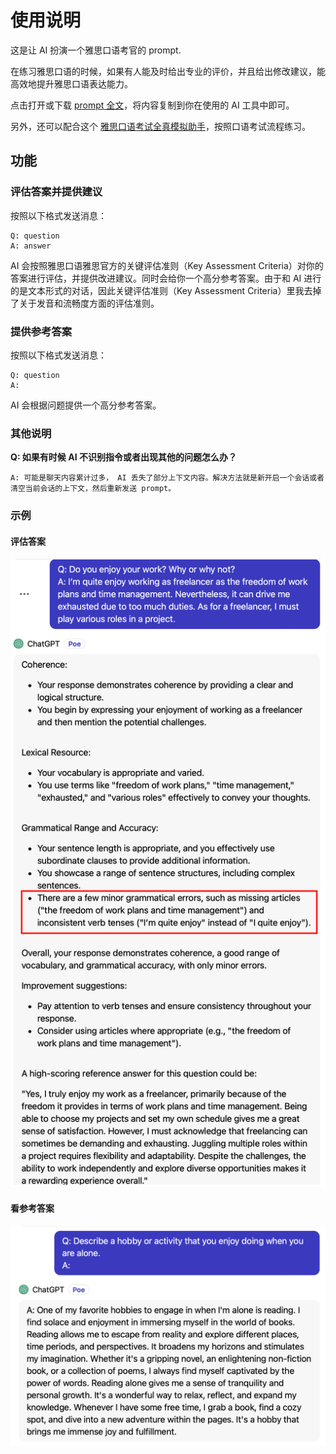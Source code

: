 # 使用说明

这是让 AI 扮演一个雅思口语考官的 prompt.

在练习雅思口语的时候，如果有人能及时给出专业的评价，并且给出修改建议，能高效地提升雅思口语表达能力。

点击打开或下载 [prompt 全文](./prompt_speaking_evaluation.txt)，将内容复制到你在使用的 AI 工具中即可。

另外，还可以配合这个 [雅思口语考试全真模拟助手](./speaking_process.md)，按照口语考试流程练习。

## 功能

### 评估答案并提供建议

按照以下格式发送消息：

```
Q: question
A: answer
```

AI 会按照雅思口语雅思官方的关键评估准则（Key Assessment Criteria）对你的答案进行评估，并提供改进建议。同时会给你一个高分参考答案。由于和 AI 进行的是文本形式的对话，因此关键评估准则（Key Assessment Criteria）里我去掉了关于发音和流畅度方面的评估准则。

### 提供参考答案

按照以下格式发送消息：
```
Q: question
A: 
```

AI 会根据问题提供一个高分参考答案。

### 其他说明

**Q: 如果有时候 AI 不识别指令或者出现其他的问题怎么办？**

```
A: 可能是聊天内容累计过多， AI 丢失了部分上下文内容。解决方法就是新开启一个会话或者清空当前会话的上下文，然后重新发送 prompt。
```

### 示例

#### 评估答案

 ![评估答案](./assess_part1_question.png)

#### 看参考答案

 ![看参考答案](./provide_answer.png)